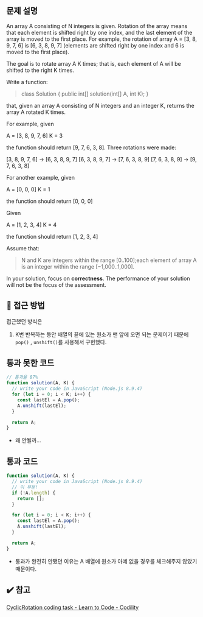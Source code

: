 ## 문제 설명

An array A consisting of N integers is given. Rotation of the array means that each element is shifted right by one index, and the last element of the array is moved to the first place. For example, the rotation of array A = [3, 8, 9, 7, 6] is [6, 3, 8, 9, 7] (elements are shifted right by one index and 6 is moved to the first place).

The goal is to rotate array A K times; that is, each element of A will be shifted to the right K times.

Write a function:

> class Solution { public int[] solution(int[] A, int K); }

that, given an array A consisting of N integers and an integer K, returns the array A rotated K times.

For example, given

A = [3, 8, 9, 7, 6]
K = 3

the function should return [9, 7, 6, 3, 8]. Three rotations were made:

[3, 8, 9, 7, 6] -> [6, 3, 8, 9, 7]
[6, 3, 8, 9, 7] -> [7, 6, 3, 8, 9]
[7, 6, 3, 8, 9] -> [9, 7, 6, 3, 8]

For another example, given

A = [0, 0, 0]
K = 1

the function should return [0, 0, 0]

Given

A = [1, 2, 3, 4]
K = 4

the function should return [1, 2, 3, 4]

Assume that:

> N and K are integers within the range [0..100];each element of array A is an integer within the range [−1,000..1,000].

In your solution, focus on **correctness**. The performance of your solution will not be the focus of the assessment.

## 🔎 접근 방법

접근했던 방식은

1. K번 반복하는 동안 배열의 끝에 있는 원소가 맨 앞에 오면 되는 문제이기 때문에 `pop()` , `unshift()`를 사용해서 구현했다.

## 통과 못한 코드

```jsx
// 통과율 87%
function solution(A, K) {
  // write your code in JavaScript (Node.js 8.9.4)
  for (let i = 0; i < K; i++) {
    const lastEl = A.pop();
    A.unshift(lastEl);
  }

  return A;
}
```

- 왜 안될까...

## 통과 코드

```jsx
function solution(A, K) {
  // write your code in JavaScript (Node.js 8.9.4)
  // 이 부분!
  if (!A.length) {
    return [];
  }

  for (let i = 0; i < K; i++) {
    const lastEl = A.pop();
    A.unshift(lastEl);
  }

  return A;
}
```

- 통과가 완전히 안됐던 이유는 A 배열에 원소가 아예 없을 경우를 체크해주지 않았기 때문이다.

## ✔️ 참고

[CyclicRotation coding task - Learn to Code - Codility](https://app.codility.com/programmers/lessons/2-arrays/cyclic_rotation/)
